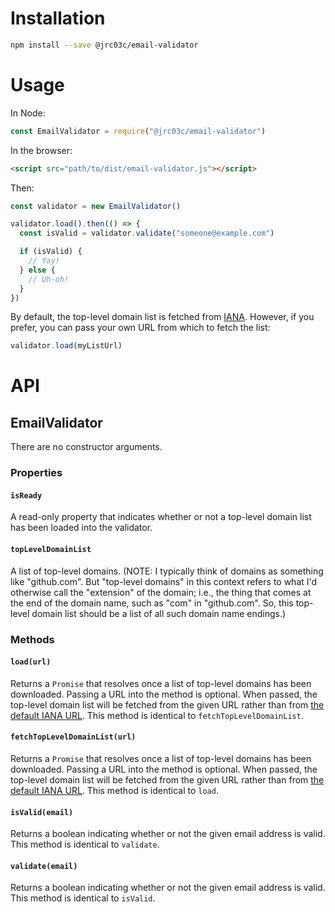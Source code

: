 # Installation

```bash
npm install --save @jrc03c/email-validator
```

# Usage

In Node:

```js
const EmailValidator = require("@jrc03c/email-validator")
```

In the browser:

```html
<script src="path/to/dist/email-validator.js"></script>
```

Then:

```js
const validator = new EmailValidator()

validator.load().then(() => {
  const isValid = validator.validate("someone@example.com")

  if (isValid) {
    // Yay!
  } else {
    // Uh-oh!
  }
})
```

By default, the top-level domain list is fetched from [IANA](https://data.iana.org/TLD/tlds-alpha-by-domain.txt). However, if you prefer, you can pass your own URL from which to fetch the list:

```js
validator.load(myListUrl)
```

# API

## EmailValidator

There are no constructor arguments.

### Properties

#### `isReady`

A read-only property that indicates whether or not a top-level domain list has been loaded into the validator.

#### `topLevelDomainList`

A list of top-level domains. (NOTE: I typically think of domains as something like "github.com". But "top-level domains" in this context refers to what I'd otherwise call the "extension" of the domain; i.e., the thing that comes at the end of the domain name, such as "com" in "github.com". So, this top-level domain list should be a list of all such domain name endings.)

### Methods

#### `load(url)`

Returns a `Promise` that resolves once a list of top-level domains has been downloaded. Passing a URL into the method is optional. When passed, the top-level domain list will be fetched from the given URL rather than from [the default IANA URL](https://data.iana.org/TLD/tlds-alpha-by-domain.txt). This method is identical to `fetchTopLevelDomainList`.

#### `fetchTopLevelDomainList(url)`

Returns a `Promise` that resolves once a list of top-level domains has been downloaded. Passing a URL into the method is optional. When passed, the top-level domain list will be fetched from the given URL rather than from [the default IANA URL](https://data.iana.org/TLD/tlds-alpha-by-domain.txt). This method is identical to `load`.

#### `isValid(email)`

Returns a boolean indicating whether or not the given email address is valid. This method is identical to `validate`.

#### `validate(email)`

Returns a boolean indicating whether or not the given email address is valid. This method is identical to `isValid`.
